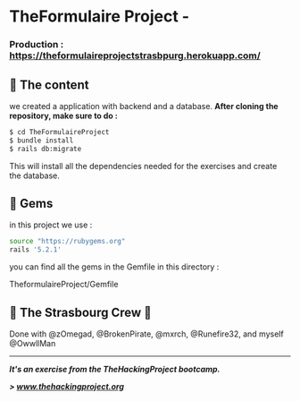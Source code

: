 # TheFormulaire Project - 
### Production : https://theformulaireprojectstrasbpurg.herokuapp.com/
## 📰 The content

we created a application with backend and a database.
**After cloning the repository, make sure to do :**

```sh
$ cd TheFormulaireProject
$ bundle install
$ rails db:migrate
```
This will install all the dependencies needed for the exercises and create the database.


## 💎 Gems

in this project we use : 

```sh
source "https://rubygems.org"
rails '5.2.1'
```

you can find all the gems in the Gemfile in this directory : 

TheformulaireProject/Gemfile

## :european_post_office: The Strasbourg Crew 💪
Done with @zOmegad, @BrokenPirate, @mxrch, @Runefire32, and myself @OwwllMan

<hr>

***It's an exercise from the TheHackingProject bootcamp.***

***> www.thehackingproject.org***
